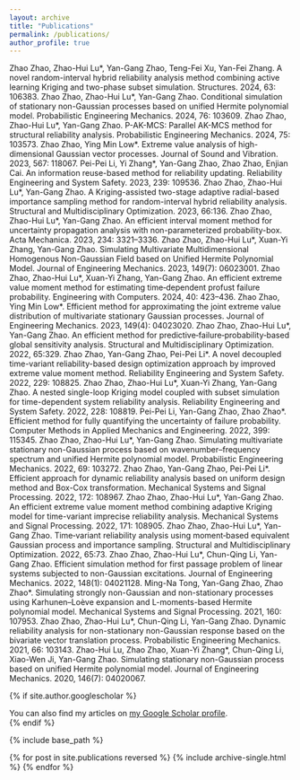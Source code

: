 ```yaml
---
layout: archive
title: "Publications"
permalink: /publications/
author_profile: true
---
```


Zhao Zhao, Zhao-Hui Lu*, Yan-Gang Zhao, Teng-Fei Xu, Yan-Fei Zhang. A novel random-interval hybrid reliability analysis method combining active learning Kriging and two-phase subset simulation. Structures. 2024, 63: 106383.
Zhao Zhao, Zhao-Hui Lu*, Yan-Gang Zhao. Conditional simulation of stationary non-Gaussian processes based on unified Hermite polynomial model. Probabilistic Engineering Mechanics. 2024, 76: 103609.
Zhao Zhao, Zhao-Hui Lu*, Yan-Gang Zhao. P-AK-MCS: Parallel AK-MCS method for structural reliability analysis. Probabilistic Engineering Mechanics. 2024, 75: 103573.
Zhao Zhao, Ying Min Low*. Extreme value analysis of high-dimensional Gaussian vector processes. Journal of Sound and Vibration. 2023, 567: 118067.
Pei-Pei Li, Yi Zhang*, Yan-Gang Zhao, Zhao Zhao, Enjian Cai. An information reuse-based method for reliability updating. Reliability Engineering and System Safety. 2023, 239: 109536.
Zhao Zhao, Zhao-Hui Lu*, Yan-Gang Zhao. A Kriging-assisted two-stage adaptive radial-based importance sampling method for random-interval hybrid reliability analysis. Structural and Multidisciplinary Optimization. 2023, 66:136.
Zhao Zhao, Zhao-Hui Lu*, Yan-Gang Zhao. An efficient interval moment method for uncertainty propagation analysis with non-parameterized probability-box. Acta Mechanica. 2023, 234: 3321–3336.
Zhao Zhao, Zhao-Hui Lu*, Xuan-Yi Zhang, Yan-Gang Zhao. Simulating Multivariate Multidimensional Homogenous Non-Gaussian Field based on Unified Hermite Polynomial Model. Journal of Engineering Mechanics. 2023, 149(7): 06023001.
Zhao Zhao, Zhao-Hui Lu*, Xuan-Yi Zhang, Yan-Gang Zhao. An efficient extreme value moment method for estimating time‑dependent profust failure probability. Engineering with Computers. 2024, 40: 423–436.
Zhao Zhao, Ying Min Low*. Efficient method for approximating the joint extreme value distribution of multivariate stationary Gaussian processes. Journal of Engineering Mechanics. 2023, 149(4): 04023020.
Zhao Zhao, Zhao-Hui Lu*, Yan-Gang Zhao. An efficient method for predictive‑failure‑probability‑based global sensitivity analysis. Structural and Multidisciplinary Optimization. 2022, 65:329.
Zhao Zhao, Yan-Gang Zhao, Pei-Pei Li*. A novel decoupled time-variant reliability-based design optimization approach by improved extreme value moment method. Reliability Engineering and System Safety. 2022, 229: 108825.
Zhao Zhao, Zhao-Hui Lu*, Xuan-Yi Zhang, Yan-Gang Zhao. A nested single-loop Kriging model coupled with subset simulation for time-dependent system reliability analysis. Reliability Engineering and System Safety. 2022, 228: 108819.
Pei-Pei Li, Yan-Gang Zhao, Zhao Zhao*. Efficient method for fully quantifying the uncertainty of failure probability. Computer Methods in Applied Mechanics and Engineering. 2022, 399: 115345.
Zhao Zhao, Zhao-Hui Lu*, Yan-Gang Zhao. Simulating multivariate stationary non-Gaussian process based on wavenumber–frequency spectrum and unified Hermite polynomial model. Probabilistic Engineering Mechanics. 2022, 69: 103272.
Zhao Zhao, Yan-Gang Zhao, Pei-Pei Li*. Efficient approach for dynamic reliability analysis based on uniform design method and Box-Cox transformation. Mechanical Systems and Signal Processing. 2022, 172: 108967.
Zhao Zhao, Zhao-Hui Lu*, Yan-Gang Zhao. An efficient extreme value moment method combining adaptive Kriging model for time-variant imprecise reliability analysis. Mechanical Systems and Signal Processing. 2022, 171: 108905.
Zhao Zhao, Zhao-Hui Lu*, Yan-Gang Zhao. Time‑variant reliability analysis using moment‑based equivalent Gaussian process and importance sampling. Structural and Multidisciplinary Optimization. 2022, 65:73.
Zhao Zhao, Zhao-Hui Lu*, Chun-Qing Li, Yan-Gang Zhao. Efficient simulation method for first passage problem of linear systems subjected to non-Gaussian excitations. Journal of Engineering Mechanics. 2022, 148(1): 04021128.
Ming-Na Tong, Yan-Gang Zhao, Zhao Zhao*. Simulating strongly non-Gaussian and non-stationary processes using Karhunen–Loève expansion and L-moments-based Hermite polynomial model. Mechanical Systems and Signal Processing. 2021, 160: 107953.
Zhao Zhao, Zhao-Hui Lu*, Chun-Qing Li, Yan-Gang Zhao. Dynamic reliability analysis for non-stationary non-Gaussian response based on the bivariate vector translation process. Probabilistic Engineering Mechanics. 2021, 66: 103143.
Zhao-Hui Lu, Zhao Zhao, Xuan-Yi Zhang*, Chun-Qing Li, Xiao-Wen Ji, Yan-Gang Zhao. Simulating stationary non-Gaussian process based on unified Hermite polynomial model. Journal of Engineering Mechanics. 2020, 146(7): 04020067.

{% if site.author.googlescholar %}
  <div class="wordwrap">You can also find my articles on <a href="{{site.author.googlescholar}}">my Google Scholar profile</a>.</div>
{% endif %}

{% include base_path %}

{% for post in site.publications reversed %}
  {% include archive-single.html %}
{% endfor %}
